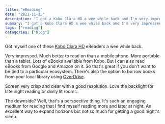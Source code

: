 ```yaml
---
title: "eReading"
date: "2021-11-25"
description: "I got a Kobo Clara HD a wee while back and I'm very impressed with it."
summary: "I got a Kobo Clara HD a wee while back and I'm very impressed with it."
tags: ["reading"]
categories: ["blog"]
---
```


Got myself one of these [Kobo Clara HD](https://uk.kobobooks.com/products/kobo-clara-hd) eReaders a wee while back.

Very impressed. Much better to read on than a mobile phone. More portable than a tablet. Lots of eBooks available from Kobo. But I can also read eBooks from Google and Amazon on it. So that's great if you don't want to be tied to a particular ecosystem. There's also the option to borrow books from your local library using [OverDrive](https://www.overdrive.com/).

Screen very crisp and clear with a good resolution. Love the backlight for late night reading or dimly lit rooms.

The downside? Well, that's a perspective thing. It's such an engaging medium for reading that I find myself reading more and later at night. An excellent way to expand horizons but not so much for getting a good night's sleep.
